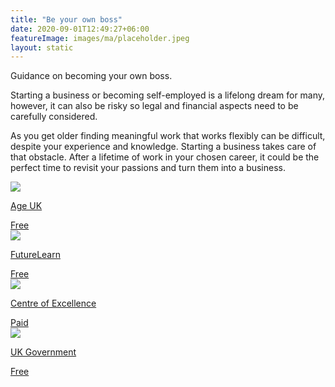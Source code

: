 ```yaml
---
title: "Be your own boss"
date: 2020-09-01T12:49:27+06:00
featureImage: images/ma/placeholder.jpeg
layout: static
---
```


Guidance on becoming your own boss.

Starting a business or becoming self-employed is a lifelong dream for many, however, it can also be risky so legal and financial aspects need to be carefully considered.

As you get older finding meaningful work that works flexibly can be difficult, despite your experience and knowledge. Starting a business takes care of that obstacle. After a lifetime of work in your chosen career, it could be the perfect time to revisit your passions and turn them into a business.

<a class="ma-link" href="https://www.ageuk.org.uk/information-advice/work-learning/looking-for-work/be-your-own-boss/"><div class="ma-card ma-card-Learning"><div class="ma-icon"><img src ="/images/Icon-check - learning - opacity.svg"/></div><div class="ma-name"><p>Age UK</p></div><div class="ma-paid-text"><span>Free</span></div></div></a><a class="ma-link" href="https://www.futurelearn.com/courses/starting-a-business-1"><div class="ma-card ma-card-Learning"><div class="ma-icon"><img src ="/images/Icon-check - learning - opacity.svg"/></div><div class="ma-name"><p>FutureLearn</p></div><div class="ma-paid-text"><span>Free</span></div></div></a><a class="ma-link" href="https://www.centreofexcellence.com/"><div class="ma-card ma-card-Learning"><div class="ma-icon"><img src ="/images/Icon-pound - learning - opacity.svg"/></div><div class="ma-name"><p>Centre of Excellence</p></div><div class="ma-paid-text"><span>Paid</span></div></div></a><a class="ma-link" href="https://www.gov.uk/set-up-business"><div class="ma-card ma-card-Learning"><div class="ma-icon"><img src ="/images/Icon-check - learning - opacity.svg"/></div><div class="ma-name"><p>UK Government</p></div><div class="ma-paid-text"><span>Free</span></div></div></a>  

<br/><br/>






